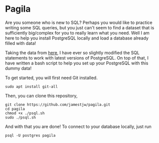 # Pagila

Are you someone who is new to SQL? Perhaps you would like to practice writing some SQL queries, but you just can't seem to find a dataset that is sufficiently big/complex for you to really learn what you need. Well I am here to help you install PostgreSQL locally and load a database already filled with data!

Taking the data from [here](https://github.com/devrimgunduz/pagila), I have ever so slightly modified the SQL statements to work with latest versions of PostgreSQL. On top of that, I have written a bash script to help you set up your PostgreSQL with this dummy data!

To get started, you will first need Git installed.

`sudo apt install git-all`

Then, you can clone this repository,

```
git clone https://github.com/jamestjw/pagila.git
cd pagila
chmod +x ./psql.sh
sudo ./psql.sh
```

And with that you are done!  To connect to your database locally, just run

`psql -U postgres pagila`

